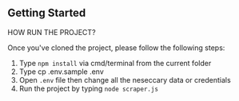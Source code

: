 ## Getting Started

HOW RUN THE PROJECT?

Once you've cloned the project, please follow the following steps:

1. Type `npm install` via cmd/terminal from the current folder
2. Type cp .env.sample .env
3. Open `.env` file then change all the neseccary data or credentials
4. Run the project by typing `node scraper.js`

